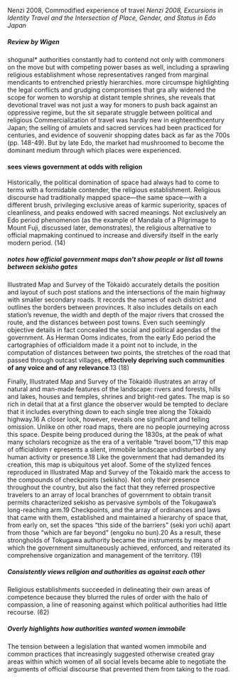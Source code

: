 Nenzi 2008, Commodified experience of travel
*Nenzi 2008, Excursions in Identity Travel and the Intersection of Place, Gender, and Status in Edo Japan*
##### Review by Wigen
shogunal* authorities constantly had to contend not only with commoners on the move but with competing power bases as well, including a sprawling religious establishment whose representatives ranged from marginal mendicants to entrenched priestly hierarchies.
more circumspe highlighting the legal conflicts and grudging compromises that gra ally widened the scope for women to worship at distant temple shrines, she reveals that devotional travel was not just a way for moners to push back against an oppressive regime, but the sit separate struggle between political and religious
Commercialization of travel was hardly new in eighteenthcentury Japan; the selling of amulets and sacred services had been practiced for centuries, and evidence of souvenir shopping dates back as far as the 700s (pp. 148-49). But by late Edo, the market had mushroomed to become the dominant medium through which places were experienced.

#### sees views government at odds with religion
Historically, the political domination of space had always had to come to terms with a formidable contender, the religious establishment. Religious discourse had traditionally mapped space—the same space—with a different brush, privileging exclusive areas of karmic superiority, spaces of cleanliness, and peaks endowed with sacred meanings. Not exclusively an Edo period phenomenon (as the example of Mandala of a Pilgrimage to Mount Fuji, discussed later, demonstrates), the religious alternative to official mapmaking continued to increase and diversify itself in the early modern period. (14)
##### notes how official government  maps don't show people or list all  towns between sekisho gates 
Illustrated Map and Survey of the Tòkaidò accurately details the position and layout of such post stations and the intersections of the main highway with smaller secondary roads. It records the names of each district and outlines the borders between provinces. It also includes details on each station’s revenue, the width and depth of the major rivers that crossed the route, and the distances between post towns. Even such seemingly objective details in fact concealed the social and political agendas of the government. As Herman Ooms indicates, from the early Edo period the cartographies of officialdom made it a point not to include, in the computation of distances between two points, the stretches of the road that passed through outcast villages, **effectively depriving such communities of any voice and of any relevance**.13 (18)

Finally, Illustrated Map and Survey of the Tòkaidò illustrates an array of natural and man-made features of the landscape: rivers and forests, hills and lakes, houses and temples, shrines and bright-red gates. The map is so rich in detail that at a first glance the observer would be tempted to declare that it includes everything down to each single tree along the Tòkaidò highway.16
A closer look, however, reveals one significant and telling omission.
Unlike on other road maps, there are no people journeying across this space. Despite being produced during the 1830s, at the peak of what many scholars recognize as the era of a veritable “travel boom,”17 this map of officialdom r ­epresents a silent, immobile landscape undisturbed by any human activity or presence.18
Like the government that had demanded its creation, this map is ubiquitous yet aloof. Some of the stylized fences reproduced in Illustrated Map and Survey of the Tòkaidò mark the access to the compounds of checkpoints (sekisho). Not only their presence throughout the country, but also the fact that they referred prospective travelers to an array of local branches of government to obtain transit permits characterized sekisho as pervasive symbols of the Tokugawa’s long-reaching arm.19 Checkpoints, and the array of ordinances and laws that came with them, established and maintained a hierarchy of space that, from early on, set the spaces “this side of the barriers” (seki yori uchi) apart from those “which are far beyond” (engoku no bun).20 As a result,
these strongholds of Tokugawa authority became the instruments by means of which the government simultaneously achieved, enforced, and reiterated its comprehensive organization and management of the territory.  (19)

##### Consistently views religion and authorities as against each other
Religious establishments succeeded in delineating their own areas of competence because they blurred the rules of order with the halo of compassion, a line of reasoning against which political authorities had little recourse. (62)

##### Overly highlights how authorities wanted women immobile
The tension between a legislation that wanted women im­mobile and common practices that increasingly suggested otherwise created gray areas within which women of all social levels became able to negotiate the arguments of official discourse that prevented them from taking to the road.